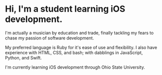 # Hi, I'm a student learning iOS development.

I'm actually a musician by education and trade, finally tackling my fears to chase my passion of software development.

My preferred language is Ruby for it's ease of use and flexibility. I also have experience with HTML, CSS, and bash; with dabblings in JavaScript, Python, and Swift.

I'm currently learning iOS development through Ohio State University.
